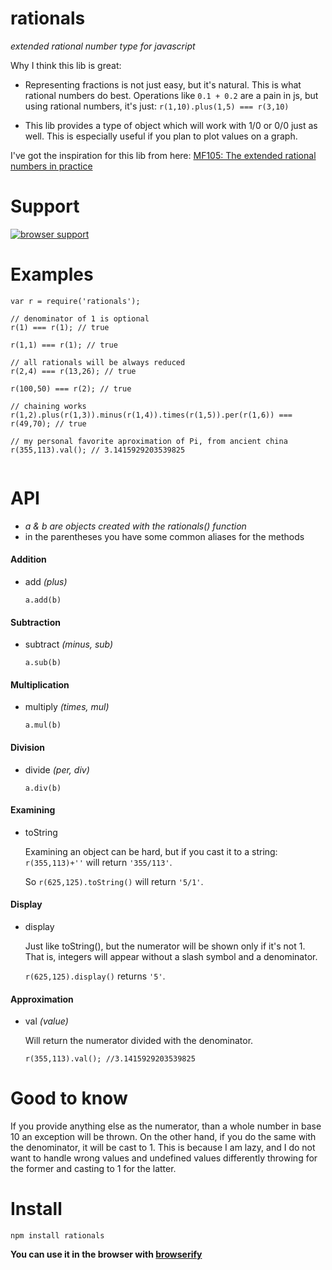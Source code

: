 # rationals
_extended rational number type for javascript_

Why I think this lib is great:

- Representing fractions is not just easy, but it's natural. This is what
rational numbers do best. Operations like `0.1 + 0.2` are a pain in js,
but using rational numbers, it's just: `r(1,10).plus(1,5) === r(3,10)`

- This lib provides a type of object which will work with 1/0 or 0/0 just as well.
This is especially useful if you plan to plot values on a graph.

I've got the inspiration for this lib from here: [MF105: The extended rational numbers in practice](http://www.youtube.com/watch?v=YMQkLojL2ek)

# Support
[![browser support](https://ci.testling.com/ashnur/rationals.png)](https://ci.testling.com/ashnur/rationals)




# Examples
```
var r = require('rationals');

// denominator of 1 is optional
r(1) === r(1); // true

r(1,1) === r(1); // true

// all rationals will be always reduced
r(2,4) === r(13,26); // true

r(100,50) === r(2); // true

// chaining works
r(1,2).plus(r(1,3)).minus(r(1,4)).times(r(1,5)).per(r(1,6)) === r(49,70); // true

// my personal favorite aproximation of Pi, from ancient china
r(355,113).val(); // 3.1415929203539825


```

# API
- _a & b are objects created with the rationals() function_
- in the parentheses you have some common aliases for the methods


#### Addition
- add _(plus)_

    `a.add(b)`

#### Subtraction
- subtract _(minus, sub)_

    `a.sub(b)`

#### Multiplication
- multiply _(times, mul)_

    `a.mul(b)`

#### Division
- divide _(per, div)_

    `a.div(b)`

#### Examining
- toString

    Examining an object can be hard, but if you cast it to a string: `r(355,113)+''` will return `'355/113'`.

    So `r(625,125).toString()` will return `'5/1'`.

#### Display
- display

    Just like toString(), but the numerator will be shown only if it's not 1.
    That is, integers will appear without a slash symbol and a denominator.

    `r(625,125).display()` returns `'5'`.

#### Approximation
- val _(value)_

    Will return the numerator divided with the denominator.

    `r(355,113).val(); //3.1415929203539825`

# Good to know
If you provide anything else as the numerator, than a whole number in base 10 an exception will be thrown.
On the other hand, if you do the same with the denominator, it will be cast to 1. This is because
I am lazy, and I do not want to handle wrong values and undefined values differently throwing for the former
and casting to 1 for the latter.

# Install
```
npm install rationals
```

**You can use it in the browser with [browserify](http://browserify.org/)**
